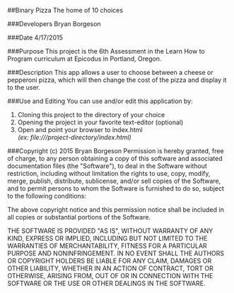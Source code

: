 ##Binary Pizza
The home of 10 choices

###Developers
Bryan Borgeson

###Date
4/17/2015

###Purpose
This project is the 6th Assessment in the Learn How to Program curriculum at Epicodus in Portland, Oregon.  

###Description
This app allows a user to choose between a cheese or pepperoni pizza, which will then change the cost of the pizza and display it to the user.

###Use and Editing
You can use and/or edit this application by:<br />
1. Cloning this project to the directory of your choice<br />
2. Opening the project in your favorite text-editor (optional)<br />
3. Open and point your browser to index.html<br />
*(ex: file:///project-directory/index.html)*

###Copyright (c) 2015 Bryan Borgeson
Permission is hereby granted, free of charge, to any person obtaining a copy
of this software and associated documentation files (the "Software"), to deal
in the Software without restriction, including without limitation the rights
to use, copy, modify, merge, publish, distribute, sublicense, and/or sell
copies of the Software, and to permit persons to whom the Software is
furnished to do so, subject to the following conditions:

The above copyright notice and this permission notice shall be included in
all copies or substantial portions of the Software.

THE SOFTWARE IS PROVIDED "AS IS", WITHOUT WARRANTY OF ANY KIND, EXPRESS OR
IMPLIED, INCLUDING BUT NOT LIMITED TO THE WARRANTIES OF MERCHANTABILITY,
FITNESS FOR A PARTICULAR PURPOSE AND NONINFRINGEMENT. IN NO EVENT SHALL THE
AUTHORS OR COPYRIGHT HOLDERS BE LIABLE FOR ANY CLAIM, DAMAGES OR OTHER
LIABILITY, WHETHER IN AN ACTION OF CONTRACT, TORT OR OTHERWISE, ARISING FROM,
OUT OF OR IN CONNECTION WITH THE SOFTWARE OR THE USE OR OTHER DEALINGS IN
THE SOFTWARE.
